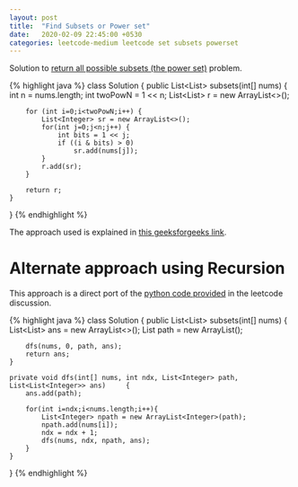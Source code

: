 ```yaml
---
layout: post
title:  "Find Subsets or Power set"
date:   2020-02-09 22:45:00 +0530
categories: leetcode-medium leetcode set subsets powerset
---
```


Solution to [return all possible subsets (the power set)][leetcode] problem.

{% highlight java %}
class Solution {
    public List<List<Integer>> subsets(int[] nums) {
        int n = nums.length;
        int twoPowN = 1 << n;
        List<List<Integer>> r = new ArrayList<>();
        
        for (int i=0;i<twoPowN;i++) {
            List<Integer> sr = new ArrayList<>();
            for(int j=0;j<n;j++) {
                int bits = 1 << j;
                if ((i & bits) > 0)
                    sr.add(nums[j]);
            }
            r.add(sr);
        }
        
        return r;
    }
    
}
{% endhighlight %}

The approach used is explained in [this geeksforgeeks link][approach].

# Alternate approach using Recursion

This approach is a direct port of the [python code provided][alt-approach-1] in the leetcode discussion.

{% highlight java %}
class Solution {
    public List<List<Integer>> subsets(int[] nums) {
        List<List<Integer>> ans = new ArrayList<>();
        List<Integer> path = new ArrayList<Integer>();

        dfs(nums, 0, path, ans);
        return ans;
    }
    
    private void dfs(int[] nums, int ndx, List<Integer> path, List<List<Integer>> ans)     {
        ans.add(path);

        for(int i=ndx;i<nums.length;i++){
            List<Integer> npath = new ArrayList<Integer>(path);
            npath.add(nums[i]);
            ndx = ndx + 1;
            dfs(nums, ndx, npath, ans);
        }
    }
    
}
{% endhighlight %}


[leetcode]: https://leetcode.com/problems/subsets/
[approach]: https://www.geeksforgeeks.org/finding-all-subsets-of-a-given-set-in-java/
[alt-approach-1]: https://leetcode.com/problems/subsets-ii/discuss/485407/python-easy-understanding-method
